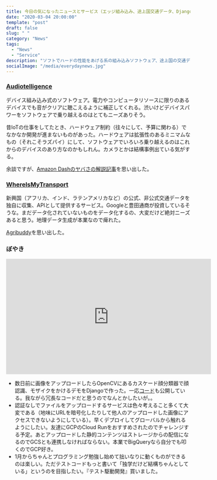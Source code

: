 ```yaml
---
title: 今日の気になったニュースとサービス（エッジ組み込み、途上国交通データ、DjangoとOpenCVで作ったデモ）
date: "2020-03-04 20:00:00"
template: "post"
draft: false
slug: " "
category: "News"
tags:
  - "News"
  - "Service"
description: "ソフトでハードの性能をあげる系の組み込みソフトウェア、途上国の交通データ、ぼやきと僕の作ったデモ。"
socialImage: "/media/everydaynews.jpg"
---
```


### [Audiotelligence](https://www.audiotelligence.com/)

デバイス組み込み式のソフトウェア。電力やコンピュータリソースに限りのあるデバイスでも音がクリアに聴こえるように補正してくれる。渋いけどデバイスパワーをソフトウェアで乗り越えるのはとてもニーズありそう。

昔IoTの仕事をしてたとき、ハードウェア制約（往々にして、予算に関わる）でなかなか開発が進まないものがあった。ハードウェアは拡張性のあるミニマムなもの（それこそラズパイ）にして、ソフトウェアでいろいろ乗り越えるのはこれからのデバイスのあり方なのかもしれん。カメラとかは結構事例出ている気がする。

余談ですが、[Amazon Dashのヤバさの解説記事](https://link.medium.com/8dPvd1sxx4)を思い出した。

### [WhereIsMyTransport](https://www.whereismytransport.com/)

新興国（アフリカ、インド、ラテンアメリカなど）の公式、非公式交通データを独自に収集、APIとして提供するサービス。Googleと豊田通商が投資しているそうな。まだデータ化されていないものをデータ化するの、大変だけど絶対ニーズあると思う。地理データ生成が本業なので痺れた。

[Agribuddy](https://www.agribuddy.com/)を思い出した。

### ぼやき

<iframe width="560" height="315" src="https://www.youtube.com/embed/X2QTcqVO7Nk" frameborder="0" allow="accelerometer; autoplay; encrypted-media; gyroscope; picture-in-picture" allowfullscreen></iframe>

- 数日前に画像をアップロードしたらOpenCVにあるカスケード顔分類器で顔認識、モザイクをかけるデモをDjangoで作った。一応[コード](https://github.com/ryokaneoka0406/image-uploder)も公開している。我ながら冗長なコードだと思うのでなんとかしたいが。。
- 認証なしでファイルをアップロードするサービスは色々考えること多くて大変である（地味にURLを暗号化したりして他人のアップロードした画像にアクセスできないようにしている）。早くデプロイしてグローバルから触れるようにしたい。友達にGCPのCloud Runをおすすめされたのでチャレンジする予定。あとアップロードした静的コンテンツはストレージからの配信になるのでGCSとも連携しなければならない。本業でBigQueryなら自分でも叩くのでGCP好き。
- 1月からちゃんとプログラミング勉強し始めて拙いなりに動くものができるのは楽しい。ただテストコードもっと書いて「独学だけど結構ちゃんとしている」というのを目指したい。『テスト駆動開発』買いました。
